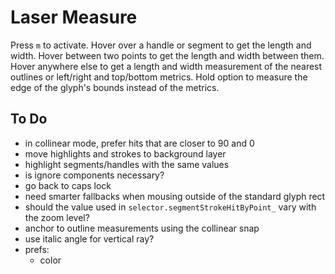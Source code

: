 # Laser Measure

Press `m` to activate. Hover over a handle or segment to get the length and width. Hover between two points to get the length and width between them. Hover anywhere else to get a length and width measurement of the nearest outlines or left/right and top/bottom metrics. Hold option to measure the edge of the glyph's bounds instead of the metrics.

## To Do
- in collinear mode, prefer hits that are closer to 90 and 0
- move highlights and strokes to background layer
- highlight segments/handles with the same values
- is ignore components necessary?
- go back to caps lock
- need smarter fallbacks when mousing
  outside of the standard glyph rect
- should the value used in `selector.segmentStrokeHitByPoint_`
  vary with the zoom level?
- anchor to outline measurements using the collinear snap
- use italic angle for vertical ray?
- prefs:
  - color